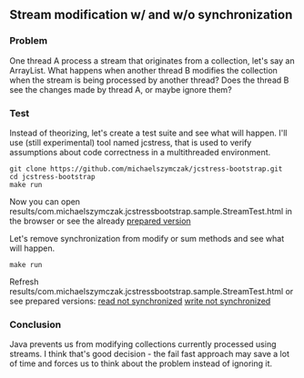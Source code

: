 ## Stream modification w/ and w/o synchronization

### Problem

One thread A process a stream that originates from a collection, let's say an ArrayList.
What happens when another thread B modifies the collection when the stream is being processed by another thread?
Does the thread B see the changes made by thread A, or maybe ignore them?

### Test

Instead of theorizing, let's create a test suite and see what will happen. I'll use (still experimental) tool named jcstress,
that is used to verify assumptions about code correctness in a multithreaded environment.
 
    git clone https://github.com/michaelszymczak/jcstress-bootstrap.git
    cd jcstress-bootstrap
    make run

Now you can open results/com.michaelszymczak.jcstressbootstrap.sample.StreamTest.html 
in the browser or see the already [prepared version](com.michaelszymczak.jcstressbootstrap.sample.StreamTest_synchronized.html)

Let's remove synchronization from modify or sum methods and see what will happen.

    make run
    
Refresh results/com.michaelszymczak.jcstressbootstrap.sample.StreamTest.html or see prepared versions:
[read not synchronized](com.michaelszymczak.jcstressbootstrap.sample.StreamTest_sum_not_synchronized.html)
[write not synchronized](com.michaelszymczak.jcstressbootstrap.sample.StreamTest_modify_not_synchronized.html)

### Conclusion

Java prevents us from modifying collections currently processed using streams. I think that's good decision - the fail fast approach may
save a lot of time and forces us to think about the problem instead of ignoring it.

    